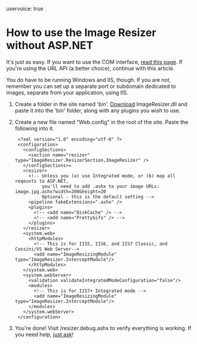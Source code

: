 uservoice: true

# How to use the Image Resizer without ASP.NET

It's just as easy. If you want to use the COM interface, [read this page](/docs/howto/use-from-com). If you're using the URL API (a better choice), continue with this article.

You do have to be running Windows and IIS, though. If you are not, remember you can set up a separate port or subdomain dedicated to images, separate from your application, using IIS.

1. Create a folder in the site named 'bin'. [Download](/download/) ImageResizer.dll and paste it into the 'bin' folder, along with any plugins you wish to use.
2. Create a new file named "Web.config" in the root of the site. Paste the following into it.
	
		<?xml version="1.0" encoding="utf-8" ?>
		<configuration>
		  <configSections>
		    <section name="resizer" type="ImageResizer.ResizerSection,ImageResizer" />
		  </configSections>=
		  <resizer>
		    <!-- Unless you (a) use Integrated mode, or (b) map all reqeusts to ASP.NET, 
		         you'll need to add .ashx to your image URLs: image.jpg.ashx?width=200&height=20 
		         Optional - this is the default setting -->
		    <pipeline fakeExtensions=".ashx" />
		    <plugins>
		      <!-- <add name="DiskCache" /> -->
		      <!-- <add name="PrettyGifs" /> -->
		    </plugins>	
		  </resizer>
		  <system.web>
		    <httpModules>
		      <!-- This is for IIS5, IIS6, and IIS7 Classic, and Cassini/VS Web Server-->
		      <add name="ImageResizingModule" type="ImageResizer.InterceptModule"/>
		    </httpModules>
		  </system.web>
		  <system.webServer>
		    <validation validateIntegratedModeConfiguration="false"/>
		    <modules>
		      <!-- This is for IIS7+ Integrated mode -->
		      <add name="ImageResizingModule" type="ImageResizer.InterceptModule"/>
		    </modules>
		  </system.webServer>
		</configuration>
	

3. You're done! Visit /resizer.debug.ashx to verify everything is working. If you need help, [just ask](/support)!


